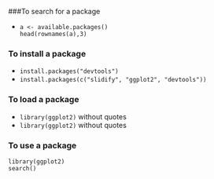 ###To search for a package
* ```
  a <- available.packages()
  head(rownames(a),3)
  ```

### To install a package
*  `install.packages("devtools")`
*  `install.packages(c("slidify", "ggplot2", "devtools"))`
  
### To load a package
*  `library(ggplot2)` without quotes
*  `library(ggplot2)` without quotes
### To use a package
```
library(ggplot2)
search()
```
